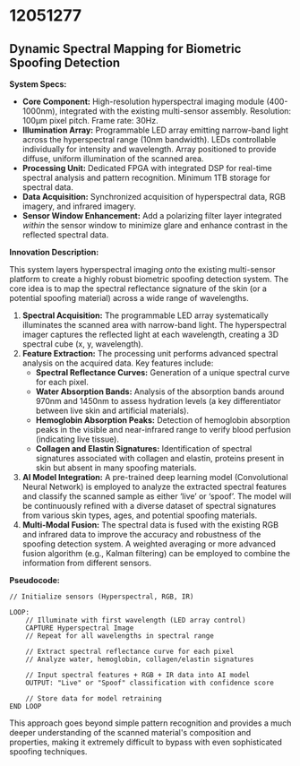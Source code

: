# 12051277

## Dynamic Spectral Mapping for Biometric Spoofing Detection

**System Specs:**

*   **Core Component:** High-resolution hyperspectral imaging module (400-1000nm), integrated with the existing multi-sensor assembly.  Resolution: 100µm pixel pitch.  Frame rate: 30Hz.
*   **Illumination Array:**  Programmable LED array emitting narrow-band light across the hyperspectral range (10nm bandwidth). LEDs controllable individually for intensity and wavelength.  Array positioned to provide diffuse, uniform illumination of the scanned area.
*   **Processing Unit:** Dedicated FPGA with integrated DSP for real-time spectral analysis and pattern recognition. Minimum 1TB storage for spectral data.
*   **Data Acquisition:** Synchronized acquisition of hyperspectral data, RGB imagery, and infrared imagery.
*   **Sensor Window Enhancement:** Add a polarizing filter layer integrated *within* the sensor window to minimize glare and enhance contrast in the reflected spectral data.

**Innovation Description:**

This system layers hyperspectral imaging *onto* the existing multi-sensor platform to create a highly robust biometric spoofing detection system. The core idea is to map the spectral reflectance signature of the skin (or a potential spoofing material) across a wide range of wavelengths. 

1.  **Spectral Acquisition:** The programmable LED array systematically illuminates the scanned area with narrow-band light. The hyperspectral imager captures the reflected light at each wavelength, creating a 3D spectral cube (x, y, wavelength).
2.  **Feature Extraction:** The processing unit performs advanced spectral analysis on the acquired data. Key features include:
    *   **Spectral Reflectance Curves:** Generation of a unique spectral curve for each pixel.
    *   **Water Absorption Bands:** Analysis of the absorption bands around 970nm and 1450nm to assess hydration levels (a key differentiator between live skin and artificial materials).
    *   **Hemoglobin Absorption Peaks:** Detection of hemoglobin absorption peaks in the visible and near-infrared range to verify blood perfusion (indicating live tissue).
    *   **Collagen and Elastin Signatures:** Identification of spectral signatures associated with collagen and elastin, proteins present in skin but absent in many spoofing materials.
3.  **AI Model Integration:** A pre-trained deep learning model (Convolutional Neural Network) is employed to analyze the extracted spectral features and classify the scanned sample as either ‘live’ or ‘spoof’. The model will be continuously refined with a diverse dataset of spectral signatures from various skin types, ages, and potential spoofing materials.
4.  **Multi-Modal Fusion:** The spectral data is fused with the existing RGB and infrared data to improve the accuracy and robustness of the spoofing detection system. A weighted averaging or more advanced fusion algorithm (e.g., Kalman filtering) can be employed to combine the information from different sensors.

**Pseudocode:**

```
// Initialize sensors (Hyperspectral, RGB, IR)

LOOP:
    // Illuminate with first wavelength (LED array control)
    CAPTURE Hyperspectral Image
    // Repeat for all wavelengths in spectral range

    // Extract spectral reflectance curve for each pixel
    // Analyze water, hemoglobin, collagen/elastin signatures

    // Input spectral features + RGB + IR data into AI model
    OUTPUT: "Live" or "Spoof" classification with confidence score

    // Store data for model retraining
END LOOP
```

This approach goes beyond simple pattern recognition and provides a much deeper understanding of the scanned material's composition and properties, making it extremely difficult to bypass with even sophisticated spoofing techniques.